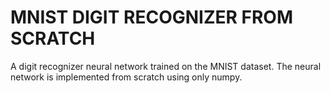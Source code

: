 # MNIST DIGIT RECOGNIZER FROM SCRATCH

A digit recognizer neural network trained on the MNIST dataset. The neural network is implemented from scratch using only numpy.
